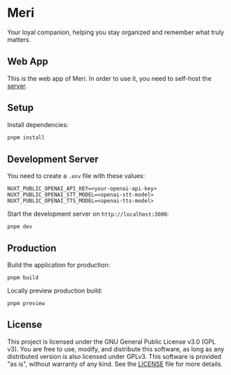 # Meri

Your loyal companion, helping you stay organized and remember what truly matters.

## Web App

This is the web app of Meri.
In order to use it, you need to self-host the [server](https://github.com/gueriboutmathieu/meri_server.git).

## Setup

Install dependencies:

```bash
pnpm install
```

## Development Server

You need to create a `.env` file with these values:

```
NUXT_PUBLIC_OPENAI_API_KEY=<your-openai-api-key>
NUXT_PUBLIC_OPENAI_STT_MODEL=<openai-stt-model>
NUXT_PUBLIC_OPENAI_TTS_MODEL=<openai-tts-model>
```

Start the development server on `http://localhost:3000`:

```shell
pnpm dev
```

## Production

Build the application for production:

```shell
pnpm build
```

Locally preview production build:

```shell
pnpm preview
```

## License

This project is licensed under the GNU General Public License v3.0 (GPL v3).
You are free to use, modify, and distribute this software, as long as any distributed version is also licensed under GPLv3.
This software is provided "as is", without warranty of any kind.
See the [LICENSE](LICENSE) file for more details.
